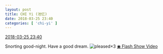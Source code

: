 ```yaml
---
layout: post
title: CHI Yi (池忆)
date: 2018-03-25 23:40
categories: [ 'chi-yi' ]
---
```


<div class="weibo-info">
  <a href="https://weibo.com/6117581836/G942bABXR">2018-03-25 23:40</a>
</div>

Snorting good-night. Have a good dream. ![pleased](https://img.t.sinajs.cn/t4/appstyle/expression/ext/normal/0b/tootha_org.gif)×3 [◉ Flash Show Video](https://www.miaopai.com/show/yhKzkhOMywHdEDx-rTZINFXYBgnE2DhpFB~EbA__.htm)
